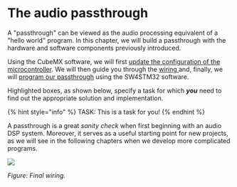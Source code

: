 # The audio passthrough

A "passthrough" can be viewed as the audio processing equivalent of a "hello world" program. In this chapter, we will build a passthrough with the hardware and software components previously introduced. 

Using the CubeMX software, we will first [update the configuration of the microcontroller](updating_stm32_peripherals.md). We will then guide you through the [wiring ](wiring.md)and, finally, we will [program our passthrough](coding.md) using the SW4STM32 software.

Highlighted boxes, as shown below, specify a task for which _**you**_ need to find out the appropriate solution and implementation.

{% hint style="info" %}
TASK: This is a task for you!
{% endhint %}

A passthrough is a great _sanity check_ when first beginning with an audio DSP system. Moreover, it serves as a useful starting point for new projects, as we will see in the following chapters when we develop more complicated programs.

![](../../.gitbook/assets/final_wiring.jpg)

_Figure: Final wiring._

